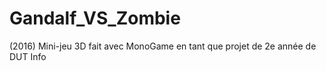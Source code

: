 # Gandalf_VS_Zombie
(2016) Mini-jeu 3D fait avec MonoGame en tant que projet de 2e année de DUT Info
